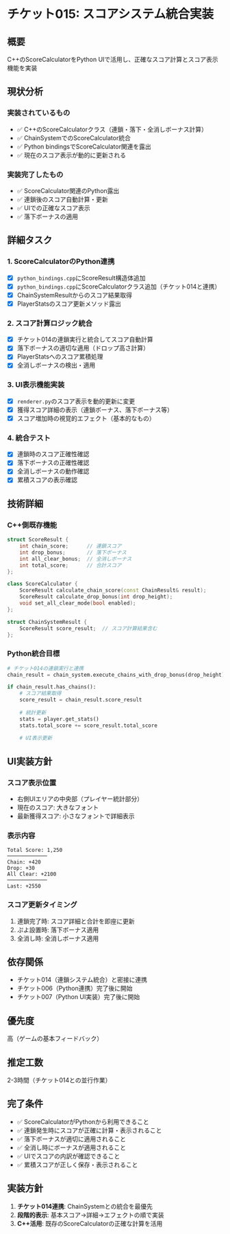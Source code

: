 # チケット015: スコアシステム統合実装

## 概要
C++のScoreCalculatorをPython UIで活用し、正確なスコア計算とスコア表示機能を実装

## 現状分析

### 実装されているもの
- ✅ C++のScoreCalculatorクラス（連鎖・落下・全消しボーナス計算）
- ✅ ChainSystemでのScoreCalculator統合
- ✅ Python bindingsでScoreCalculator関連を露出
- ✅ 現在のスコア表示が動的に更新される

### 実装完了したもの
- ✅ ScoreCalculator関連のPython露出
- ✅ 連鎖後のスコア自動計算・更新
- ✅ UIでの正確なスコア表示
- ✅ 落下ボーナスの適用

## 詳細タスク

### 1. ScoreCalculatorのPython連携
- [x] `python_bindings.cpp`にScoreResult構造体追加
- [x] `python_bindings.cpp`にScoreCalculatorクラス追加（チケット014と連携）
- [x] ChainSystemResultからのスコア結果取得
- [x] PlayerStatsのスコア更新メソッド露出

### 2. スコア計算ロジック統合
- [x] チケット014の連鎖実行と統合してスコア自動計算
- [x] 落下ボーナスの適切な適用（ドロップ高さ計算）
- [x] PlayerStatsへのスコア累積処理
- [x] 全消しボーナスの検出・適用

### 3. UI表示機能実装
- [x] `renderer.py`のスコア表示を動的更新に変更
- [x] 獲得スコア詳細の表示（連鎖ボーナス、落下ボーナス等）
- [x] スコア増加時の視覚的エフェクト（基本的なもの）

### 4. 統合テスト
- [x] 連鎖時のスコア正確性確認
- [x] 落下ボーナスの正確性確認
- [x] 全消しボーナスの動作確認
- [x] 累積スコアの表示確認

## 技術詳細

### C++側既存機能
```cpp
struct ScoreResult {
    int chain_score;      // 連鎖スコア
    int drop_bonus;       // 落下ボーナス
    int all_clear_bonus;  // 全消しボーナス
    int total_score;      // 合計スコア
};

class ScoreCalculator {
    ScoreResult calculate_chain_score(const ChainResult& result);
    ScoreResult calculate_drop_bonus(int drop_height);
    void set_all_clear_mode(bool enabled);
};

struct ChainSystemResult {
    ScoreResult score_result;  // スコア計算結果含む
};
```

### Python統合目標
```python
# チケット014の連鎖実行と連携
chain_result = chain_system.execute_chains_with_drop_bonus(drop_height)

if chain_result.has_chains():
    # スコア結果取得
    score_result = chain_result.score_result
    
    # 統計更新
    stats = player.get_stats()
    stats.total_score += score_result.total_score
    
    # UI表示更新
```

## UI実装方針

### スコア表示位置
- 右側UIエリアの中央部（プレイヤー統計部分）
- 現在のスコア: 大きなフォント
- 最新獲得スコア: 小さなフォントで詳細表示

### 表示内容
```
Total Score: 1,250
─────────────
Chain: +420
Drop: +30
All Clear: +2100
─────────────
Last: +2550
```

### スコア更新タイミング
1. 連鎖完了時: スコア詳細と合計を即座に更新
2. ぷよ設置時: 落下ボーナス適用
3. 全消し時: 全消しボーナス適用

## 依存関係
- チケット014（連鎖システム統合）と密接に連携
- チケット006（Python連携）完了後に開始
- チケット007（Python UI実装）完了後に開始

## 優先度
高（ゲームの基本フィードバック）

## 推定工数
2-3時間（チケット014との並行作業）

## 完了条件
- ✅ ScoreCalculatorがPythonから利用できること
- ✅ 連鎖発生時にスコアが正確に計算・表示されること
- ✅ 落下ボーナスが適切に適用されること
- ✅ 全消し時にボーナスが適用されること
- ✅ UIでスコアの内訳が確認できること
- ✅ 累積スコアが正しく保存・表示されること

## 実装方針
1. **チケット014連携**: ChainSystemとの統合を最優先
2. **段階的表示**: 基本スコア→詳細→エフェクトの順で実装
3. **C++活用**: 既存のScoreCalculatorの正確な計算を活用